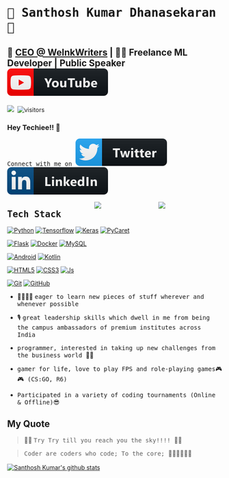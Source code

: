 # <samp> 🤖 Santhosh Kumar Dhanasekaran  🤖</samp>
##  🕺 [CEO @ WeInkWriters](https://weinkwriters.com)   |   👨‍💻 Freelance ML Developer | Public Speaker [<img src="https://raw.githubusercontent.com/8bithemant/8bithemant/master/svg/streaming/youtube.svg" >](https://www.youtube.com/watch?v=MFH4U2yGUcM)
<a href="https://github.com/Santhoshkumard11?tab=repositories"><img src="https://badges.frapsoft.com/os/v2/open-source.svg?v=103"/></a>
<a href="https://sourcerer.io/santhoshkumard11"><img src="https://img.shields.io/badge/Python-80%20commits-orange.svg" alt=""></a>
![visitors](https://visitor-badge.glitch.me/badge?page_id=Santhoshkumard11)

### Hey Techiee!! 👋

<samp> Connect with me on </samp> [<img src="https://raw.githubusercontent.com/8bithemant/8bithemant/master/svg/social/twitter.svg" >](https://twitter.com/santos11541/) [<img src="https://raw.githubusercontent.com/8bithemant/8bithemant/master/svg/social/linkedin.svg" >](https://www.linkedin.com/in/santhosh-kumar-dhanasekaran-85a89b131/)

<a href="https://www.youracclaim.com/badges/315a746c-78db-4b05-8546-ad551fbe0227"> <img align='right' src='https://github.com/Santhoshkumard11/Santhoshkumard11/blob/master/images/oracle_badge.png' width='150'> </a>
<a href="https://api.accredible.com/v1/frontend/credential_website_embed_image/badge/14329594"> <img align='right' src='https://github.com/Santhoshkumard11/Santhoshkumard11/blob/master/images/microsoft_badge.png' width='150"'> </a>

<!-- Add the images of social accounts-->

## <samp>Tech Stack </samp>
[![Python](https://img.shields.io/badge/-Python-black?style=flat&logo=python&link=https://github.com/Santhoshkumard11)](https://github.com/Santhoshkumard11) [![Tensorflow](https://img.shields.io/badge/-Tensorflow-black?style=flat&lSanthoshkumard11ogo=tensorflow&link=https://github.com/Santhoshkumard11)](https://github.com/Santhoshkumard11) [![Keras](https://img.shields.io/badge/-Keras-black?style=flat&logo=keras&link=https://github.com/Santhoshkumard11)](https://github.com/Santhoshkumard11) [![PyCaret](https://img.shields.io/badge/-PyCaret-black?style=flat&logo=PyCaret&link=https://github.com/Santhoshkumard11)](https://github.com/Santhoshkumard11)


[![Flask](https://img.shields.io/badge/-Flask-black?style=flat&logo=flask&link=https://github.com/Santhoshkumard11)](https://github.com/Santhoshkumard11) [![Docker](https://img.shields.io/badge/-Docker-black?style=flat&logo=docker&link=https://github.com/Santhoshkumard11)](https://github.com/Santhoshkumard11) [![MySQL](https://img.shields.io/badge/-MySQL-black?style=flat&logo=mysql&link=https://github.com/Santhoshkumard11)](https://github.com/Santhoshkumard11) 


[![Android](https://img.shields.io/badge/-Android-black?style=flat&logo=Android&logowidth=20&link=https://github.com/Santhoshkumard11)](https://github.com/Santhoshkumard11) [![Kotlin](https://img.shields.io/badge/-Kotlin-black?style=flat&logo=kotlin&logowidth=20&link=https://github.com/Santhoshkumard11)](https://github.com/Santhoshkumard11)


[![HTML5](https://img.shields.io/badge/-HTML5-E34F26?style=flat&logo=html5&logoColor=white&link=https://github.com/Santhoshkumard11)](https://github.com/Santhoshkumard11) [![CSS3](https://img.shields.io/badge/-CSS3-1572B6?style=flat&logo=css3&link=https://github.com/Santhoshkumard11)](https://github.com/Santhoshkumard11) [![Js](https://img.shields.io/badge/-Javascript-black?style=flat&logo=javascript&link=https://github.com/Santhoshkumard11)](https://github.com/Santhoshkumard11)

[![Git](https://img.shields.io/badge/-Git-black?style=flat&logo=git&link=https://github.com/Santhoshkumard11)](https://github.com/Santhoshkumard11) [![GitHub](https://img.shields.io/badge/-GitHub-181717?style=flat&logo=github&link=https://github.com/Santhoshkumard11)](https://github.com/Santhoshkumard11)

* 🤹‍♂️🤹‍♂️ <samp> eager to learn new pieces of stuff wherever and whenever possible </samp>

* 🎙 <samp> great leadership skills which dwell in me from being the campus ambassadors of premium institutes across India </samp>

* <samp> programmer, interested in taking up new challenges from the business world </samp>🐱‍🏍

* <samp> gamer for life, love to play FPS and role-playing games🎮🎮 (CS:GO, R6) </samp>

* <samp> Participated in a variety of coding tournaments (Online & Offline)😎 </samp>


## My Quote

> 🌌🌌 <samp>Try Try till you reach you the sky!!!! </samp>🙌🙌 

> <samp> Coder are coders who code; To the core; </samp>👨‍💻👨‍💻👨‍💻 

<a href="https://github.com/Santhoshkumard11/github-readme-stats">
  <img align="center" src="https://github-readme-stats-lac.vercel.app/api?username=santhoshkumard11&show_icons=true&count_private=true&theme=algolia" alt="Santhosh Kumar's github stats" />
</a>






<!--
**Santhoshkumard11/Santhoshkumard11** is a ✨ _special_ ✨ repository because its `README.md` (this file) appears on your GitHub profile.

Here are some ideas to get you started:

- 🔭 I’m currently working on ...
- 🌱 I’m currently learning ...
- 👯 I’m looking to collaborate on ...
- 🤔 I’m looking for help with ...
- 💬 Ask me about ...
- 📫 How to reach me: ...
- 😄 Pronouns: ...
- ⚡ Fun fact: ...
-->
